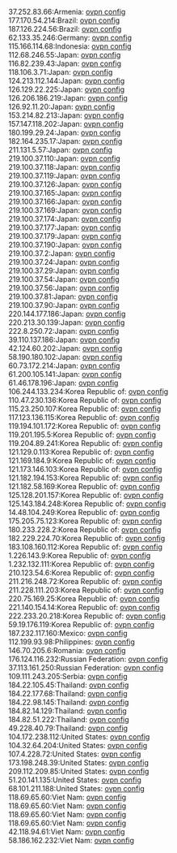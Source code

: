 37.252.83.66:Armenia: [ovpn config](vpn/37_252_83_66.ovpn)  
177.170.54.214:Brazil: [ovpn config](vpn/177_170_54_214.ovpn)  
187.126.224.56:Brazil: [ovpn config](vpn/187_126_224_56.ovpn)  
62.133.35.246:Germany: [ovpn config](vpn/62_133_35_246.ovpn)  
115.166.114.68:Indonesia: [ovpn config](vpn/115_166_114_68.ovpn)  
112.68.246.55:Japan: [ovpn config](vpn/112_68_246_55.ovpn)  
116.82.239.43:Japan: [ovpn config](vpn/116_82_239_43.ovpn)  
118.106.3.71:Japan: [ovpn config](vpn/118_106_3_71.ovpn)  
124.213.112.144:Japan: [ovpn config](vpn/124_213_112_144.ovpn)  
126.129.22.225:Japan: [ovpn config](vpn/126_129_22_225.ovpn)  
126.206.186.219:Japan: [ovpn config](vpn/126_206_186_219.ovpn)  
126.92.11.20:Japan: [ovpn config](vpn/126_92_11_20.ovpn)  
153.214.82.213:Japan: [ovpn config](vpn/153_214_82_213.ovpn)  
157.147.118.202:Japan: [ovpn config](vpn/157_147_118_202.ovpn)  
180.199.29.24:Japan: [ovpn config](vpn/180_199_29_24.ovpn)  
182.164.235.17:Japan: [ovpn config](vpn/182_164_235_17.ovpn)  
211.131.5.57:Japan: [ovpn config](vpn/211_131_5_57.ovpn)  
219.100.37.110:Japan: [ovpn config](vpn/219_100_37_110.ovpn)  
219.100.37.118:Japan: [ovpn config](vpn/219_100_37_118.ovpn)  
219.100.37.119:Japan: [ovpn config](vpn/219_100_37_119.ovpn)  
219.100.37.126:Japan: [ovpn config](vpn/219_100_37_126.ovpn)  
219.100.37.165:Japan: [ovpn config](vpn/219_100_37_165.ovpn)  
219.100.37.166:Japan: [ovpn config](vpn/219_100_37_166.ovpn)  
219.100.37.169:Japan: [ovpn config](vpn/219_100_37_169.ovpn)  
219.100.37.174:Japan: [ovpn config](vpn/219_100_37_174.ovpn)  
219.100.37.177:Japan: [ovpn config](vpn/219_100_37_177.ovpn)  
219.100.37.179:Japan: [ovpn config](vpn/219_100_37_179.ovpn)  
219.100.37.190:Japan: [ovpn config](vpn/219_100_37_190.ovpn)  
219.100.37.2:Japan: [ovpn config](vpn/219_100_37_2.ovpn)  
219.100.37.24:Japan: [ovpn config](vpn/219_100_37_24.ovpn)  
219.100.37.29:Japan: [ovpn config](vpn/219_100_37_29.ovpn)  
219.100.37.54:Japan: [ovpn config](vpn/219_100_37_54.ovpn)  
219.100.37.56:Japan: [ovpn config](vpn/219_100_37_56.ovpn)  
219.100.37.81:Japan: [ovpn config](vpn/219_100_37_81.ovpn)  
219.100.37.90:Japan: [ovpn config](vpn/219_100_37_90.ovpn)  
220.144.177.186:Japan: [ovpn config](vpn/220_144_177_186.ovpn)  
220.213.30.139:Japan: [ovpn config](vpn/220_213_30_139.ovpn)  
222.8.250.72:Japan: [ovpn config](vpn/222_8_250_72.ovpn)  
39.110.137.186:Japan: [ovpn config](vpn/39_110_137_186.ovpn)  
42.124.60.202:Japan: [ovpn config](vpn/42_124_60_202.ovpn)  
58.190.180.102:Japan: [ovpn config](vpn/58_190_180_102.ovpn)  
60.73.172.214:Japan: [ovpn config](vpn/60_73_172_214.ovpn)  
61.200.105.141:Japan: [ovpn config](vpn/61_200_105_141.ovpn)  
61.46.178.196:Japan: [ovpn config](vpn/61_46_178_196.ovpn)  
106.244.133.234:Korea Republic of: [ovpn config](vpn/106_244_133_234.ovpn)  
110.47.230.136:Korea Republic of: [ovpn config](vpn/110_47_230_136.ovpn)  
115.23.250.107:Korea Republic of: [ovpn config](vpn/115_23_250_107.ovpn)  
117.123.136.115:Korea Republic of: [ovpn config](vpn/117_123_136_115.ovpn)  
119.194.101.172:Korea Republic of: [ovpn config](vpn/119_194_101_172.ovpn)  
119.201.195.5:Korea Republic of: [ovpn config](vpn/119_201_195_5.ovpn)  
119.204.89.241:Korea Republic of: [ovpn config](vpn/119_204_89_241.ovpn)  
121.129.0.113:Korea Republic of: [ovpn config](vpn/121_129_0_113.ovpn)  
121.169.184.9:Korea Republic of: [ovpn config](vpn/121_169_184_9.ovpn)  
121.173.146.103:Korea Republic of: [ovpn config](vpn/121_173_146_103.ovpn)  
121.182.194.153:Korea Republic of: [ovpn config](vpn/121_182_194_153.ovpn)  
121.182.58.169:Korea Republic of: [ovpn config](vpn/121_182_58_169.ovpn)  
125.128.201.157:Korea Republic of: [ovpn config](vpn/125_128_201_157.ovpn)  
125.143.184.248:Korea Republic of: [ovpn config](vpn/125_143_184_248.ovpn)  
14.48.104.249:Korea Republic of: [ovpn config](vpn/14_48_104_249.ovpn)  
175.205.75.123:Korea Republic of: [ovpn config](vpn/175_205_75_123.ovpn)  
180.233.228.2:Korea Republic of: [ovpn config](vpn/180_233_228_2.ovpn)  
182.229.224.70:Korea Republic of: [ovpn config](vpn/182_229_224_70.ovpn)  
183.108.160.112:Korea Republic of: [ovpn config](vpn/183_108_160_112.ovpn)  
1.226.143.9:Korea Republic of: [ovpn config](vpn/1_226_143_9.ovpn)  
1.232.132.111:Korea Republic of: [ovpn config](vpn/1_232_132_111.ovpn)  
210.123.54.6:Korea Republic of: [ovpn config](vpn/210_123_54_6.ovpn)  
211.216.248.72:Korea Republic of: [ovpn config](vpn/211_216_248_72.ovpn)  
211.228.111.203:Korea Republic of: [ovpn config](vpn/211_228_111_203.ovpn)  
220.75.169.25:Korea Republic of: [ovpn config](vpn/220_75_169_25.ovpn)  
221.140.154.14:Korea Republic of: [ovpn config](vpn/221_140_154_14.ovpn)  
222.233.20.218:Korea Republic of: [ovpn config](vpn/222_233_20_218.ovpn)  
59.19.176.119:Korea Republic of: [ovpn config](vpn/59_19_176_119.ovpn)  
187.232.117.160:Mexico: [ovpn config](vpn/187_232_117_160.ovpn)  
112.199.93.98:Philippines: [ovpn config](vpn/112_199_93_98.ovpn)  
146.70.205.6:Romania: [ovpn config](vpn/146_70_205_6.ovpn)  
176.124.116.232:Russian Federation: [ovpn config](vpn/176_124_116_232.ovpn)  
37.113.161.250:Russian Federation: [ovpn config](vpn/37_113_161_250.ovpn)  
109.111.243.205:Serbia: [ovpn config](vpn/109_111_243_205.ovpn)  
184.22.105.45:Thailand: [ovpn config](vpn/184_22_105_45.ovpn)  
184.22.177.68:Thailand: [ovpn config](vpn/184_22_177_68.ovpn)  
184.22.98.145:Thailand: [ovpn config](vpn/184_22_98_145.ovpn)  
184.82.14.129:Thailand: [ovpn config](vpn/184_82_14_129.ovpn)  
184.82.51.222:Thailand: [ovpn config](vpn/184_82_51_222.ovpn)  
49.228.40.79:Thailand: [ovpn config](vpn/49_228_40_79.ovpn)  
104.172.238.112:United States: [ovpn config](vpn/104_172_238_112.ovpn)  
104.32.64.204:United States: [ovpn config](vpn/104_32_64_204.ovpn)  
107.4.228.72:United States: [ovpn config](vpn/107_4_228_72.ovpn)  
173.198.248.39:United States: [ovpn config](vpn/173_198_248_39.ovpn)  
209.112.209.85:United States: [ovpn config](vpn/209_112_209_85.ovpn)  
51.20.141.135:United States: [ovpn config](vpn/51_20_141_135.ovpn)  
68.101.211.188:United States: [ovpn config](vpn/68_101_211_188.ovpn)  
118.69.65.60:Viet Nam: [ovpn config](vpn/118_69_65_60.ovpn)  
118.69.65.60:Viet Nam: [ovpn config](vpn/118_69_65_60.ovpn)  
118.69.65.60:Viet Nam: [ovpn config](vpn/118_69_65_60.ovpn)  
118.69.65.60:Viet Nam: [ovpn config](vpn/118_69_65_60.ovpn)  
42.118.94.61:Viet Nam: [ovpn config](vpn/42_118_94_61.ovpn)  
58.186.162.232:Viet Nam: [ovpn config](vpn/58_186_162_232.ovpn)  
